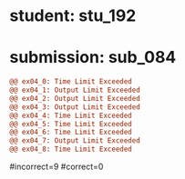 # student: stu_192
# submission: sub_084

```diff
@@ ex04_0: Time Limit Exceeded
@@ ex04_1: Output Limit Exceeded
@@ ex04_2: Output Limit Exceeded
@@ ex04_3: Output Limit Exceeded
@@ ex04_4: Time Limit Exceeded
@@ ex04_5: Time Limit Exceeded
@@ ex04_6: Time Limit Exceeded
@@ ex04_7: Output Limit Exceeded
@@ ex04_8: Time Limit Exceeded
```
#incorrect=9
#correct=0
